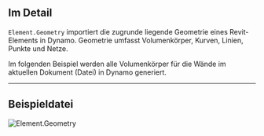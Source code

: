 ## Im Detail
`Element.Geometry` importiert die zugrunde liegende Geometrie eines Revit-Elements in Dynamo. Geometrie umfasst Volumenkörper, Kurven, Linien, Punkte und Netze.

Im folgenden Beispiel werden alle Volumenkörper für die Wände im aktuellen Dokument (Datei) in Dynamo generiert.
___
## Beispieldatei

![Element.Geometry](./Revit.Elements.Element.Geometry_img.jpg)
